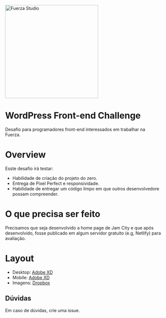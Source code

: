 <p>
  <img width="300" alt="Fuerza Studio" src="https://user-images.githubusercontent.com/52936031/117340242-11ecb980-ae77-11eb-86f6-e41d26aa3fbc.png">
</p>

# WordPress Front-end Challenge

Desafio para programadores front-end interessados em trabalhar na Fuerza.

# Overview
Esste desafio irá testar:

- Habilidade de criação do projeto do zero.
- Entrega de Pixel Perfect e responsividade.
- Habilidade de entregar um código limpo em que outros desenvolvedore possam compreender.

# O que precisa ser feito
Precisamos que seja desenvolvido a home page de Jam City e que após desenvolvido, fosse publicado em algum servidor gratuito (e.g, Netlify) para avaliação.

# Layout
- Desktop: [Adobe XD](https://xd.adobe.com/view/74e773e4-08ee-4a61-8f22-405d0b42bc74-21b4/)
- Mobile: [Adobe XD](https://xd.adobe.com/view/ca020f33-03c7-40a0-9f6d-adaba025ab58-9f51/)
- Imagens: [Dropbox](https://www.dropbox.com/sh/1pdiygw3ztgamst/AAB5yEciP62SpskF0tIhN7KMa?dl=0)

## Dúvidas

Em caso de dúvidas, crie uma issue.
